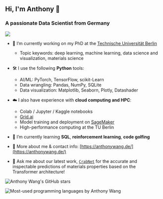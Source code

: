 ## Hi, I'm Anthony 👋
### A passionate Data Scientist from Germany

![](https://komarev.com/ghpvc/?username=anthony-wang&label=Profile+views+(since+June+12,+2021):+&color=brightgreen)

<!--
**anthony-wang/anthony-wang** is a ✨ _special_ ✨ repository because its `README.md` (this file) appears on your GitHub profile.
-->

- 🔭 I’m currently working on my PhD at the [Technische Universität Berlin](https://www.tu.berlin/)
  - Topic keywords: deep learning, machine learning, data science and visualization, materials science

- 🛠 I use the following **Python** tools:
  - AI/ML: PyTorch, TensorFlow, scikit-Learn
  - Data wrangling: Pandas, NumPy, SQLite
  - Data visualization: Matplotlib, Seaborn, Plotly, Datashader

- ☁️ I also have experience with **cloud computing and HPC**:
  - Colab / Jupyter / Kaggle notebooks
  - [Grid.ai](https://www.grid.ai/)
  - Model training and deployment on [SageMaker](https://aws.amazon.com/sagemaker/)
  - High-performance computing at the TU Berlin

- 🌱 I’m currently learning **SQL**, **reinforcement learning**, **code golfing**

- 📄 More about me & contact info: [https://anthonywang.de/](https://anthonywang.de/)

- 💬 Ask me about our latest work, [`CrabNet`](https://www.nature.com/articles/s41524-021-00545-1) for the accurate and inspectable predictions of materials properties based on the Transformer architecture!


<p style="width:100%"><img align="center" src="https://github-readme-stats.vercel.app/api?username=anthony-wang&show_icons=true&theme=dark&locale=en" alt="Anthony Wang's GitHub stars" /></p>

<p style="width:100%"><img align="left" src="https://github-readme-stats.vercel.app/api/top-langs?username=anthony-wang&show_icons=true&locale=en&layout=compact&theme=dark&hide=jupyter%20notebook" alt="Most-used programming languages by Anthony Wang" /></p>



<!--
- 👯 I’m looking to collaborate on ...
- 🤔 I’m looking for help with ...
- 📫 How to reach me: ...
- 😄 Pronouns: ...
- ⚡ Fun fact: ...
-->

